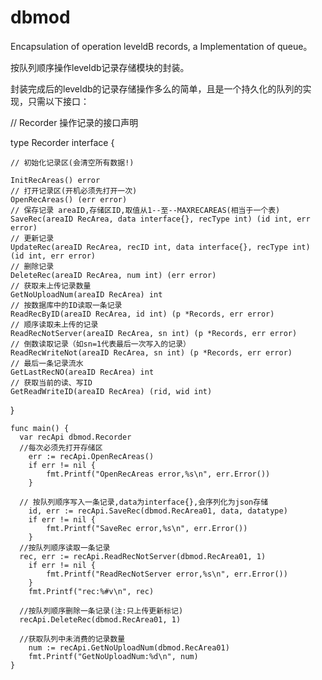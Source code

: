 # dbmod
Encapsulation of operation leveldB records, a Implementation of queue。

按队列顺序操作leveldb记录存储模块的封装。

封装完成后的leveldb的记录存储操作多么的简单，且是一个持久化的队列的实现，只需以下接口：

// Recorder 操作记录的接口声明

type Recorder interface {

	// 初始化记录区(会清空所有数据!)
	
	InitRecAreas() error
	// 打开记录区(开机必须先打开一次)
	OpenRecAreas() (err error)
	// 保存记录 areaID,存储区ID,取值从1--至--MAXRECAREAS(相当于一个表)
	SaveRec(areaID RecArea, data interface{}, recType int) (id int, err error)
	// 更新记录
	UpdateRec(areaID RecArea, recID int, data interface{}, recType int) (id int, err error)
	// 删除记录
	DeleteRec(areaID RecArea, num int) (err error)
	// 获取未上传记录数量
	GetNoUploadNum(areaID RecArea) int
	// 按数据库中的ID读取一条记录
	ReadRecByID(areaID RecArea, id int) (p *Records, err error)
	// 顺序读取未上传的记录
	ReadRecNotServer(areaID RecArea, sn int) (p *Records, err error)
	// 倒数读取记录（如sn=1代表最后一次写入的记录）
	ReadRecWriteNot(areaID RecArea, sn int) (p *Records, err error)
	// 最后一条记录流水
	GetLastRecNO(areaID RecArea) int
	// 获取当前的读、写ID
	GetReadWriteID(areaID RecArea) (rid, wid int)
}

```
func main() {
  var recApi dbmod.Recorder
  //每次必须先打开存储区
	err := recApi.OpenRecAreas()
	if err != nil {
		fmt.Printf("OpenRecAreas error,%s\n", err.Error())
	}
  
  // 按队列顺序写入一条记录,data为interface{},会序列化为json存储
	id, err := recApi.SaveRec(dbmod.RecArea01, data, datatype)
	if err != nil {
		fmt.Printf("SaveRec error,%s\n", err.Error())
	}
  //按队列顺序读取一条记录
  rec, err := recApi.ReadRecNotServer(dbmod.RecArea01, 1)
	if err != nil {
		fmt.Printf("ReadRecNotServer error,%s\n", err.Error())
	}
	fmt.Printf("rec:%#v\n", rec)
  
  //按队列顺序删除一条记录(注:只上传更新标记)
  recApi.DeleteRec(dbmod.RecArea01, 1)
  
  //获取队列中未消费的记录数量
	num := recApi.GetNoUploadNum(dbmod.RecArea01)
	fmt.Printf("GetNoUploadNum:%d\n", num)
}
```
